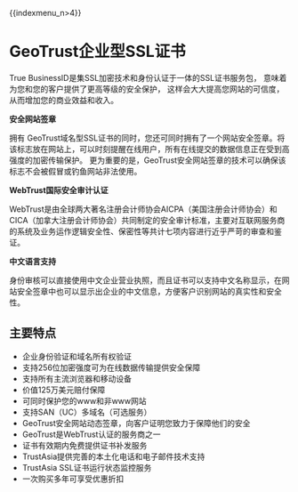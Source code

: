 {{indexmenu_n>4}}

# GeoTrust企业型SSL证书

True BusinessID是集SSL加密技术和身份认证于一体的SSL证书服务包， 意味着为您和您的客户提供了更高等级的安全保护，
这样会大大提高您网站的可信度， 从而增加您的商业效益和收入。

**安全网站签章**

拥有
GeoTrust域名型SSL证书的同时，您还可同时拥有了一个网站安全签章。将该标志放在网站上，可以时刻提醒在线用户，所有在线提交的数据信息正在受到高强度的加密传输保护。
更为重要的是，GeoTrust安全网站签章的技术可以确保该标志不会被假冒或钓鱼网站非法使用。

**WebTrust国际安全审计认证**

WebTrust是由全球两大著名注册会计师协会AICPA（美国注册会计师协会）和CICA（加拿大注册会计师协会）共同制定的安全审计标准，主要对互联网服务商的系统及业务运作逻辑安全性、保密性等共计七项内容进行近乎严苛的审查和鉴证。 

**中文语言支持**

身份审核可以直接使用中文企业营业执照，而且证书可以支持中文名称显示，在网站安全签章中也可以显示出企业的中文信息，方便客户识别网站的真实性和安全性。

## 主要特点

  - 企业身份验证和域名所有权验证
  - 支持256位加密强度可为在线数据传输提供安全保障
  - 支持所有主流浏览器和移动设备
  - 价值125万美元赔付保障
  - 可同时保护您的www和非www网站
  - 支持SAN（UC）多域名（可选服务）
  - GeoTrust安全网站动态签章，向客户证明您致力于保障他们的安全
  - GeoTrust是WebTrust认证的服务商之一
  - 证书有效期内免费提供证书补发服务
  - TrustAsia提供完善的本土化电话和电子邮件技术支持
  - TrustAsia SSL证书运行状态监控服务
  - 一次购买多年可享受优惠折扣
